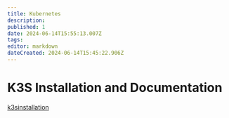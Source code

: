 ```yaml
---
title: Kubernetes
description: 
published: 1
date: 2024-06-14T15:55:13.007Z
tags: 
editor: markdown
dateCreated: 2024-06-14T15:45:22.906Z
---
```


# K3S Installation and Documentation
[k3sinstallation](/Kubernetes/k3sinstallation)